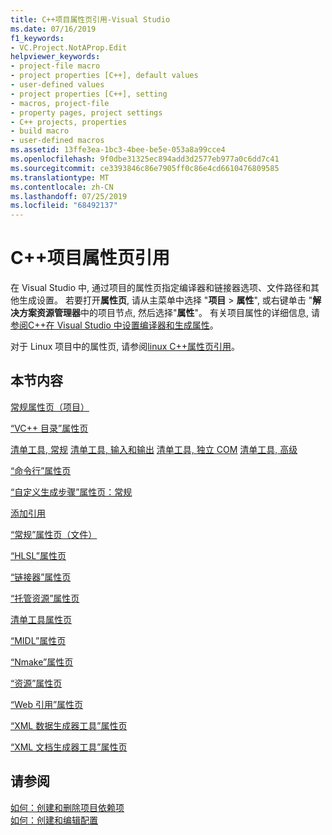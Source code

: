 ```yaml
---
title: C++项目属性页引用-Visual Studio
ms.date: 07/16/2019
f1_keywords:
- VC.Project.NotAProp.Edit
helpviewer_keywords:
- project-file macro
- project properties [C++], default values
- user-defined values
- project properties [C++], setting
- macros, project-file
- property pages, project settings
- C++ projects, properties
- build macro
- user-defined macros
ms.assetid: 13ffe3ea-1bc3-4bee-be5e-053a8a99cce4
ms.openlocfilehash: 9f0dbe31325ec894add3d2577eb977a0c6dd7c41
ms.sourcegitcommit: ce3393846c86e7905ff0c86e4cd6610476809585
ms.translationtype: MT
ms.contentlocale: zh-CN
ms.lasthandoff: 07/25/2019
ms.locfileid: "68492137"
---
```

# <a name="c-project-property-page-reference"></a>C++项目属性页引用

在 Visual Studio 中, 通过项目的属性页指定编译器和链接器选项、文件路径和其他生成设置。 若要打开**属性页**, 请从主菜单中选择 "**项目** > **属性**", 或右键单击 "**解决方案资源管理器**中的项目节点, 然后选择"**属性**"。 有关项目属性的详细信息, 请[参阅C++在 Visual Studio 中设置编译器和生成属性](../working-with-project-properties.md)。

对于 Linux 项目中的属性页, 请参阅[linux C++属性页引用](../../linux/prop-pages-linux.md)。

## <a name="in-this-section"></a>本节内容

[常规属性页（项目）](general-property-page-project.md)

[“VC++ 目录”属性页](vcpp-directories-property-page.md)

[清单工具, 常规](general-manifest-tool-configuration-properties.md)
[清单工具, 输入和输出](input-and-output-manifest-tool.md)
[清单工具, 独立 COM](isolated-com-manifest-tool.md)
[清单工具, 高级](advanced-manifest-tool.md)


[“命令行”属性页](command-line-property-pages.md)

[“自定义生成步骤”属性页：常规](custom-build-step-property-page-general.md)

[添加引用](../adding-references-in-visual-cpp-projects.md)

[“常规”属性页（文件）](general-property-page-file.md)

[“HLSL”属性页](hlsl-property-pages.md)

[“链接器”属性页](linker-property-pages.md)

[“托管资源”属性页](managed-resources-property-page.md)

[清单工具属性页](manifest-tool-property-pages.md)

[“MIDL”属性页](midl-property-pages.md)

[“Nmake”属性页](nmake-property-page.md)

[“资源”属性页](resources-property-pages.md)

[“Web 引用”属性页](web-references-property-page.md)

[“XML 数据生成器工具”属性页](xml-data-generator-tool-property-page.md)

[“XML 文档生成器工具”属性页](xml-document-generator-tool-property-pages.md)

## <a name="see-also"></a>请参阅

[如何：创建和删除项目依赖项](/visualstudio/ide/how-to-create-and-remove-project-dependencies)<br>
[如何：创建和编辑配置](/visualstudio/ide/how-to-create-and-edit-configurations)
